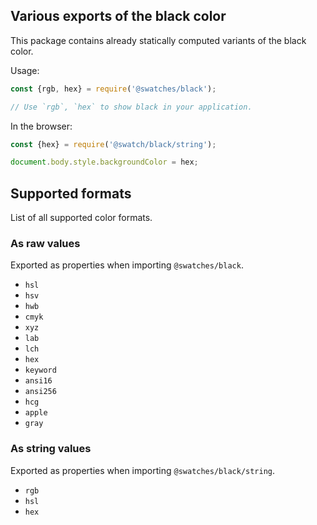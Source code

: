 ## Various exports of the black color

This package contains already statically computed variants of the black color.

Usage:
```js
const {rgb, hex} = require('@swatches/black');

// Use `rgb`, `hex` to show black in your application.
```

In the browser:
```js
const {hex} = require('@swatch/black/string');

document.body.style.backgroundColor = hex;
```

## Supported formats


List of all supported color formats.

### As raw values

Exported as properties when importing `@swatches/black`.

- `hsl`
- `hsv`
- `hwb`
- `cmyk`
- `xyz`
- `lab`
- `lch`
- `hex`
- `keyword`
- `ansi16`
- `ansi256`
- `hcg`
- `apple`
- `gray`

### As string values

Exported as properties when importing `@swatches/black/string`.

- `rgb`
- `hsl`
- `hex`

